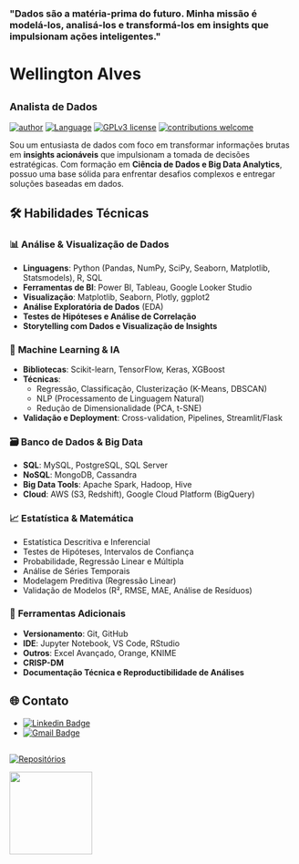 ### "Dados são a matéria-prima do futuro. Minha missão é modelá-los, analisá-los e transformá-los em insights que impulsionam ações inteligentes."

# Wellington Alves

## <sub>Analista de Dados</sub>
[![author](https://img.shields.io/badge/author-WellingtonAlves-blue.svg)](https://www.linkedin.com/in/wellington-alves-662200165/) [![Language](https://img.shields.io/badge/Language-Python|R-green.svg)](https://www.python.org/downloads/release/python-365/) [![GPLv3 license](https://img.shields.io/badge/License-GPLv3-red.svg)](http://perso.crans.org/besson/LICENSE.html) [![contributions welcome](https://img.shields.io/badge/Contributions-Welcome-brightgreen.svg?style=flat)](https://github.com/welmalve/welmalve-data-portfolio)


Sou um entusiasta de dados com foco em transformar informações brutas em **insights acionáveis** que impulsionam a tomada de decisões estratégicas. Com formação em **Ciência de Dados e Big Data Analytics**, possuo uma base sólida para enfrentar desafios complexos e entregar soluções baseadas em dados.


## 🛠 Habilidades Técnicas

### 📊 **Análise & Visualização de Dados**
- **Linguagens**: Python (Pandas, NumPy, SciPy, Seaborn, Matplotlib, Statsmodels), R, SQL
- **Ferramentas de BI**: Power BI, Tableau, Google Looker Studio
- **Visualização**: Matplotlib, Seaborn, Plotly, ggplot2
- **Análise Exploratória de Dados** (EDA)
- **Testes de Hipóteses e Análise de Correlação**
- **Storytelling com Dados e Visualização de Insights**

### 🤖 **Machine Learning & IA**
- **Bibliotecas**: Scikit-learn, TensorFlow, Keras, XGBoost
- **Técnicas**:
  - Regressão, Classificação, Clusterização (K-Means, DBSCAN)
  - NLP (Processamento de Linguagem Natural)
  - Redução de Dimensionalidade (PCA, t-SNE)
- **Validação e Deployment**: Cross-validation, Pipelines, Streamlit/Flask

### 🗃 **Banco de Dados & Big Data**
- **SQL**: MySQL, PostgreSQL, SQL Server
- **NoSQL**: MongoDB, Cassandra
- **Big Data Tools**: Apache Spark, Hadoop, Hive
- **Cloud**: AWS (S3, Redshift), Google Cloud Platform (BigQuery)

### 📈 **Estatística & Matemática**
- Estatística Descritiva e Inferencial
- Testes de Hipóteses, Intervalos de Confiança
- Probabilidade, Regressão Linear e Múltipla
- Análise de Séries Temporais
- Modelagem Preditiva (Regressão Linear)
- Validação de Modelos (R², RMSE, MAE, Análise de Resíduos)

### 🔧 **Ferramentas Adicionais**
- **Versionamento**: Git, GitHub
- **IDE**: Jupyter Notebook, VS Code, RStudio
- **Outros**: Excel Avançado, Orange, KNIME
- **CRISP-DM**
- **Documentação Técnica e Reproductibilidade de Análises**

## 🌐 Contato

- [![Linkedin Badge](https://img.shields.io/badge/-LinkedIn-blue?style=flat-square&logo=Linkedin&logoColor=white&link=https://www.linkedin.com/in/wellington-alves-662200165//)](https://www.linkedin.com/in/wellington-alves-662200165/) 
- <a href="mailto:welmalve.proxy@gmail.com">![Gmail Badge](https://img.shields.io/badge/-Gmail-red?style=flat-square&logo=Gmail&logoColor=white&link=welmalve.proxy@gmail.com)</a>
##
[![Repositórios](https://img.shields.io/badge/📦_Repositórios-000000?style=for-the-badge&logo=github&logoColor=white)](https://github.com/welmalve)

<a href="https://github.com/welmalve/revenue-regression-analysis">
  <img height="145em" src="https://github-readme-stats.vercel.app/api/pin/?username=welmalve&repo=revenue-regression-analysis&theme=dark&show_description=true&description_lines=2&show_owner=true" />
</a>

























